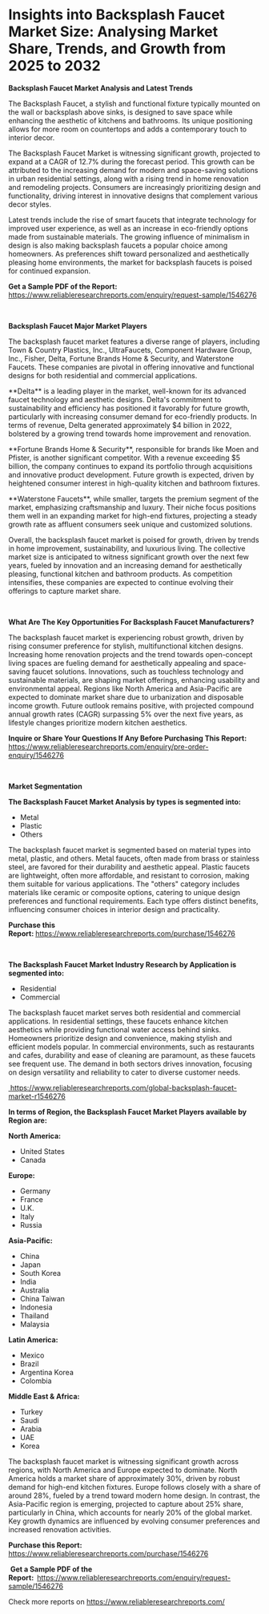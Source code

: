 <p><h1>Insights into Backsplash Faucet Market Size: Analysing Market Share, Trends, and Growth from 2025 to 2032</h1></p><p><strong>Backsplash Faucet Market Analysis and Latest Trends</strong></p>
<p><p>The Backsplash Faucet, a stylish and functional fixture typically mounted on the wall or backsplash above sinks, is designed to save space while enhancing the aesthetic of kitchens and bathrooms. Its unique positioning allows for more room on countertops and adds a contemporary touch to interior decor. </p><p>The Backsplash Faucet Market is witnessing significant growth, projected to expand at a CAGR of 12.7% during the forecast period. This growth can be attributed to the increasing demand for modern and space-saving solutions in urban residential settings, along with a rising trend in home renovation and remodeling projects. Consumers are increasingly prioritizing design and functionality, driving interest in innovative designs that complement various decor styles.</p><p>Latest trends include the rise of smart faucets that integrate technology for improved user experience, as well as an increase in eco-friendly options made from sustainable materials. The growing influence of minimalism in design is also making backsplash faucets a popular choice among homeowners. As preferences shift toward personalized and aesthetically pleasing home environments, the market for backsplash faucets is poised for continued expansion.</p></p>
<p><strong>Get a Sample PDF of the Report:&nbsp;</strong> <a href="https://www.reliableresearchreports.com/enquiry/request-sample/1546276?utm_campaign=2009&utm_medium=2&utm_source=Github&utm_content=ia&utm_term=06022025&utm_id=backsplash-faucet">https://www.reliableresearchreports.com/enquiry/request-sample/1546276</a></p>
<p>&nbsp;</p>
<p><strong>Backsplash Faucet Major Market Players</strong></p>
<p><p>The backsplash faucet market features a diverse range of players, including Town & Country Plastics, Inc., UltraFaucets, Component Hardware Group, Inc., Fisher, Delta, Fortune Brands Home & Security, and Waterstone Faucets. These companies are pivotal in offering innovative and functional designs for both residential and commercial applications.</p><p>**Delta** is a leading player in the market, well-known for its advanced faucet technology and aesthetic designs. Delta's commitment to sustainability and efficiency has positioned it favorably for future growth, particularly with increasing consumer demand for eco-friendly products. In terms of revenue, Delta generated approximately $4 billion in 2022, bolstered by a growing trend towards home improvement and renovation.</p><p>**Fortune Brands Home & Security**, responsible for brands like Moen and Pfister, is another significant competitor. With a revenue exceeding $5 billion, the company continues to expand its portfolio through acquisitions and innovative product development. Future growth is expected, driven by heightened consumer interest in high-quality kitchen and bathroom fixtures.</p><p>**Waterstone Faucets**, while smaller, targets the premium segment of the market, emphasizing craftsmanship and luxury. Their niche focus positions them well in an expanding market for high-end fixtures, projecting a steady growth rate as affluent consumers seek unique and customized solutions.</p><p>Overall, the backsplash faucet market is poised for growth, driven by trends in home improvement, sustainability, and luxurious living. The collective market size is anticipated to witness significant growth over the next few years, fueled by innovation and an increasing demand for aesthetically pleasing, functional kitchen and bathroom products. As competition intensifies, these companies are expected to continue evolving their offerings to capture market share.</p></p>
<p>&nbsp;</p>
<p><strong>What Are The Key Opportunities For Backsplash Faucet Manufacturers?</strong></p>
<p><p>The backsplash faucet market is experiencing robust growth, driven by rising consumer preference for stylish, multifunctional kitchen designs. Increasing home renovation projects and the trend towards open-concept living spaces are fueling demand for aesthetically appealing and space-saving faucet solutions. Innovations, such as touchless technology and sustainable materials, are shaping market offerings, enhancing usability and environmental appeal. Regions like North America and Asia-Pacific are expected to dominate market share due to urbanization and disposable income growth. Future outlook remains positive, with projected compound annual growth rates (CAGR) surpassing 5% over the next five years, as lifestyle changes prioritize modern kitchen aesthetics.</p></p>
<p><strong>Inquire or Share Your Questions If Any Before Purchasing This Report:</strong> <a href="https://www.reliableresearchreports.com/enquiry/pre-order-enquiry/1546276?utm_campaign=2009&utm_medium=2&utm_source=Github&utm_content=ia&utm_term=06022025&utm_id=backsplash-faucet">https://www.reliableresearchreports.com/enquiry/pre-order-enquiry/1546276</a></p>
<p>&nbsp;</p>
<p><strong>Market Segmentation</strong></p>
<p><strong>The Backsplash Faucet Market Analysis by types is segmented into:</strong></p>
<p><ul><li>Metal</li><li>Plastic</li><li>Others</li></ul></p>
<p><p>The backsplash faucet market is segmented based on material types into metal, plastic, and others. Metal faucets, often made from brass or stainless steel, are favored for their durability and aesthetic appeal. Plastic faucets are lightweight, often more affordable, and resistant to corrosion, making them suitable for various applications. The "others" category includes materials like ceramic or composite options, catering to unique design preferences and functional requirements. Each type offers distinct benefits, influencing consumer choices in interior design and practicality.</p></p>
<p><strong>Purchase this Report:&nbsp;</strong><a href="https://www.reliableresearchreports.com/purchase/1546276?utm_campaign=2009&utm_medium=2&utm_source=Github&utm_content=ia&utm_term=06022025&utm_id=backsplash-faucet">https://www.reliableresearchreports.com/purchase/1546276</a></p>
<p>&nbsp;</p>
<p><strong>The Backsplash Faucet Market Industry Research by Application is segmented into:</strong></p>
<p><ul><li>Residential</li><li>Commercial</li></ul></p>
<p><p>The backsplash faucet market serves both residential and commercial applications. In residential settings, these faucets enhance kitchen aesthetics while providing functional water access behind sinks. Homeowners prioritize design and convenience, making stylish and efficient models popular. In commercial environments, such as restaurants and cafes, durability and ease of cleaning are paramount, as these faucets see frequent use. The demand in both sectors drives innovation, focusing on design versatility and reliability to cater to diverse customer needs.</p></p>
<p><a href="https://www.reliableresearchreports.com/global-backsplash-faucet-market-r1546276?utm_campaign=2009&utm_medium=2&utm_source=Github&utm_content=ia&utm_term=06022025&utm_id=backsplash-faucet">&nbsp;https://www.reliableresearchreports.com/global-backsplash-faucet-market-r1546276</a></p>
<p><strong>In terms of Region, the Backsplash Faucet Market Players available by Region are:</strong></p>
<p>
    <p> <strong> North America: </strong>
        <ul>
            <li>United States</li>
            <li>Canada</li>
        </ul>
        </p> 
    <p> <strong> Europe: </strong>
        <ul>
            <li>Germany</li>
            <li>France</li>
            <li>U.K.</li>
            <li>Italy</li>
            <li>Russia</li>
        </ul>
        </p> 
    <p> <strong> Asia-Pacific: </strong>
        <ul>
            <li>China</li>
            <li>Japan</li>
            <li>South Korea</li>
            <li>India</li>
            <li>Australia</li>
            <li>China Taiwan</li>
            <li>Indonesia</li>
            <li>Thailand</li>
            <li>Malaysia</li>
        </ul>
        </p> 
    <p> <strong> Latin America: </strong>
        <ul>
            <li>Mexico</li>
            <li>Brazil</li>
            <li>Argentina Korea</li>
            <li>Colombia</li>
        </ul>
        </p> 
    <p> <strong> Middle East & Africa: </strong>
        <ul>
            <li>Turkey</li>
            <li>Saudi</li>
            <li>Arabia</li>
            <li>UAE</li>
            <li>Korea</li>
        </ul>
    </p>
    </p>
<p><p>The backsplash faucet market is witnessing significant growth across regions, with North America and Europe expected to dominate. North America holds a market share of approximately 30%, driven by robust demand for high-end kitchen fixtures. Europe follows closely with a share of around 28%, fueled by a trend toward modern home design. In contrast, the Asia-Pacific region is emerging, projected to capture about 25% share, particularly in China, which accounts for nearly 20% of the global market. Key growth dynamics are influenced by evolving consumer preferences and increased renovation activities.</p></p>
<p><strong>Purchase this Report: </strong><a href="https://www.reliableresearchreports.com/purchase/1546276?utm_campaign=2009&utm_medium=2&utm_source=Github&utm_content=ia&utm_term=06022025&utm_id=backsplash-faucet">https://www.reliableresearchreports.com/purchase/1546276</a></p>
<p>&nbsp;<strong>Get a Sample PDF of the Report:&nbsp;&nbsp;</strong><a href="https://www.reliableresearchreports.com/enquiry/request-sample/1546276?utm_campaign=2009&utm_medium=2&utm_source=Github&utm_content=ia&utm_term=06022025&utm_id=backsplash-faucet">https://www.reliableresearchreports.com/enquiry/request-sample/1546276</a></p>
<p><strong></strong></p>
<p>Check more reports on <a href="https://www.reliableresearchreports.com/?utm_campaign=2009&utm_medium=2&utm_source=Github&utm_content=ia&utm_term=06022025&utm_id=backsplash-faucet">https://www.reliableresearchreports.com/</a></p>
